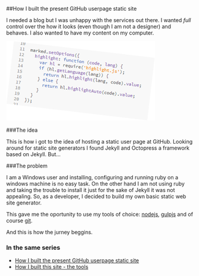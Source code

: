 ##How I built the present GitHub userpage static site

I needed a blog but I was unhappy with the services out there. I wanted *full* control over the 
how it looks (even though I am not a designer) and behaves. I also wanted to have my content on my computer.

![marked.setOptions](../images/marked.setOptions.png)

###The idea

This is how i got to the idea of hosting a static user page at GitHub. Looking around for static 
site generators I found Jekyll and Octopress a framework based on Jekyll. But...

###The problem

I am a Windows user and installing, configuring and running ruby on a windows machine is no easy task. 
On the other hand I am not using ruby and taking the trouble to install it just for the sake of Jekyll 
it was not appealing. So, as a developer, I decided to build my own basic static web site generator.

This gave me the oportunity to use my tools of choice: [nodejs](http://nodejs.org/), 
[gulpjs](http://gulpjs.com/) and of course [git](http://git-scm.com/).

And this is how the jurney beggins. 

### In the same series
* [How I built the present GitHub userpage static site](how-i-built-the-present-github-userpage-static-site.html)
* [How I built this site - the tools](how-i-built-this-site-the-tools.html)
